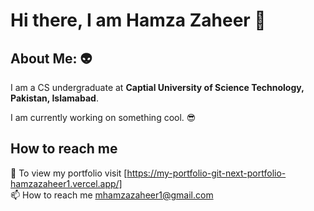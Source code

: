 # Hi there, I am Hamza Zaheer 👋

## About Me:  :alien:
I am a CS undergraduate at **Captial University of Science Technology, Pakistan, Islamabad**. </br>

I am currently working on something cool. :sunglasses:  </br>

## How to reach me
:link: To view my portfolio visit [https://my-portfolio-git-next-portfolio-hamzazaheer1.vercel.app/] </br>
📫 How to reach me mhamzazaheer1@gmail.com

<!---
Hamzazaheer1/Hamzazaheer1 is a ✨ special ✨ repository because its `README.md` (this file) appears on your GitHub profile.
You can click the Preview link to take a look at your changes.
- 👀 I’m interested in ...
- 🌱 I’m currently learning ...
- 💞️ I’m looking to collaborate on ...
--->
